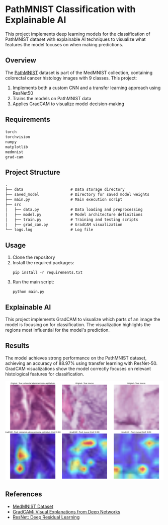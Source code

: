 # PathMNIST Classification with Explainable AI

This project implements deep learning models for the classification of PathMNIST dataset with explainable AI techniques to visualize what features the model focuses on when making predictions.

## Overview

The [PathMNIST](https://medmnist.com/) dataset is part of the MedMNIST collection, containing colorectal cancer histology images with 9 classes. This project:

1. Implements both a custom CNN and a transfer learning approach using ResNet50
2. Trains the models on PathMNIST data
3. Applies GradCAM to visualize model decision-making

## Requirements

```
torch
torchvision
numpy
matplotlib
medmnist
grad-cam
```

## Project Structure

```
.
├── data                     # Data storage directory
├── saved_model              # Directory for saved model weights
├── main.py                  # Main execution script
├── src
│   ├── data.py              # Data loading and preprocessing
│   ├── model.py             # Model architecture definitions
│   ├── train.py             # Training and testing scripts
│   ├── grad_cam.py          # GradCAM visualization
└── logs.log                 # Log file
```

## Usage

1. Clone the repository
2. Install the required packages:
   ```
   pip install -r requirements.txt
   ```
3. Run the main script:
   ```
   python main.py
   ```

## Explainable AI

This project implements GradCAM to visualize which parts of an image the model is focusing on for classification. The visualization highlights the regions most influential for the model's prediction.

## Results

The model achieves strong performance on the PathMNIST dataset, achieving an accuracy of 88.97% using transfer learning with ResNet-50. GradCAM visualizations show the model correctly focuses on relevant histological features for classification.

![ResNet50 with GradCam](gradcam.png)

## References

- [MedMNIST Dataset](https://medmnist.com/)
- [GradCAM: Visual Explanations from Deep Networks](https://arxiv.org/abs/1610.02391)
- [ResNet: Deep Residual Learning](https://arxiv.org/abs/1512.03385)
